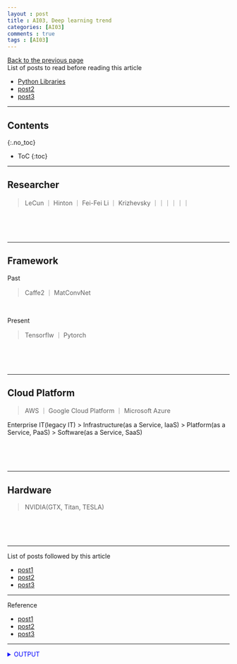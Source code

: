 ```yaml
---
layout : post
title : AI03, Deep learning trend
categories: [AI03]
comments : true
tags : [AI03]
---
```

[Back to the previous page](https://userdyk-github.github.io/Study.html) <br>
List of posts to read before reading this article
- <a href='https://userdyk-github.github.io/pl03/PL03-Libraries.html' target="_blank">Python Libraries</a>
- <a href='https://userdyk-github.github.io/'>post2</a>
- <a href='https://userdyk-github.github.io/'>post3</a>

---

## Contents
{:.no_toc}

* ToC
{:toc}

<hr class="division1">

## **Researcher**

> LeCun ｜ Hinton ｜ Fei-Fei Li ｜ Krizhevsky ｜｜｜｜｜｜

<br><br><br>
<hr class="division2">

## **Framework**

Past
> Caffe2 ｜ MatConvNet

<br>

Present
> Tensorflw ｜ Pytorch

<br><br><br>
<hr class="division2">

## **Cloud Platform**

> AWS ｜ Google Cloud Platform ｜ Microsoft Azure

Enterprise IT(legacy IT) > Infrastructure(as a Service, IaaS) > Platform(as a Service, PaaS) > Software(as a Service, SaaS)


<br><br><br>
<hr class="division2">

## **Hardware**

> NVIDIA(GTX, Titan, TESLA)
  
<br><br><br>
<hr class="division1">

List of posts followed by this article
- [post1](https://userdyk-github.github.io/)
- <a href='https://userdyk-github.github.io/'>post2</a>
- <a href='https://userdyk-github.github.io/'>post3</a>

---

Reference
- [post1](https://userdyk-github.github.io/)
- <a href='https://userdyk-github.github.io/'>post2</a>
- <a href='https://userdyk-github.github.io/'>post3</a>

---

<details markdown="1">
<summary class='jb-small' style="color:blue">OUTPUT</summary>
<hr class='division3'>
    <details markdown="1">
    <summary class='jb-small' style="color:red">OUTPUT</summary>
    <hr class='division3_1'>
    <hr class='division3_1'>
    </details>
<hr class='division3'>
</details>


